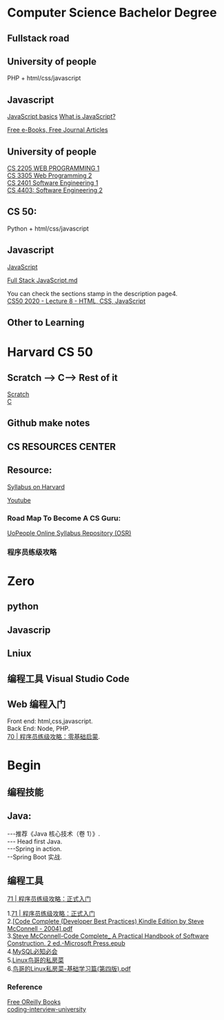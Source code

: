 # Computer Science Bachelor Degree

## Fullstack road
## University of people

PHP + html/css/javascript

## Javascript
[JavaScript basics](https://developer.mozilla.org/en-US/docs/Learn/Getting_started_with_the_web/JavaScript_basics)
[What is JavaScript?](https://developer.mozilla.org/en-US/docs/Learn/JavaScript/First_steps/What_is_JavaScript)   

[Free e-Books, Free Journal Articles](https://my.uopeople.edu/pluginfile.php/57436/mod_book/chapter/37616/Freee-BooksFreeJournalArticles.pdf)


## University of people
[CS 2205  WEB PROGRAMMING 1](https://my.uopeople.edu/mod/book/view.php?id=45606&chapterid=37616)     
[CS 3305 Web Programming 2](https://my.uopeople.edu/mod/book/view.php?id=45606&chapterid=39151)   
[CS 2401 Software Engineering 1](https://my.uopeople.edu/mod/book/view.php?id=45606&chapterid=37617)    
[CS 4403: Software Engineering 2](https://my.uopeople.edu/mod/book/view.php?id=45606&chapterid=46513)   

## CS 50: 
Python + html/css/javascript
## Javascript

[JavaScript](https://www.youtube.com/watch?v=5g0x2xv3aHU&list=PLhQjrBD2T382_R182iC2gNZI9HzWFMC_8&index=10)  

[Full Stack JavaScript.md](https://gist.github.com/imdwit/4889d16087b6ebe7821f) 

You can check the sections stamp in the description page4.   
[CS50 2020 - Lecture 8 - HTML, CSS, JavaScript](https://www.youtube.com/watch?v=5g0x2xv3aHU&list=PLhQjrBD2T382_R182iC2gNZI9HzWFMC_8&index=9)   


## Other to Learning
# Harvard CS 50


## Scratch --> C--> Rest of it
[Scratch](https://www.youtube.com/watch?v=YoXxevp1WRQ&list=PLhQjrBD2T382_R182iC2gNZI9HzWFMC_8&index=1&t=3623s)  
[C](https://www.youtube.com/watch?v=zYierUhIFNQ)



## Github make notes

## CS RESOURCES CENTER

## Resource:
[Syllabus on Harvard](https://cs50.harvard.edu/x/2021/syllabus/)  

[Youtube](https://www.youtube.com/watch?v=YoXxevp1WRQ&list=PLhQjrBD2T382_R182iC2gNZI9HzWFMC_8)
### Road Map To Become A CS Guru:  
[UoPeople Online Syllabus Repository (OSR)](https://my.uopeople.edu/mod/book/view.php?id=45606&chapterid=113665)

### 程序员练级攻略  
# Zero

## python

## Javascrip

## Lniux

## 编程工具 Visual Studio Code

## Web 编程入门
Front end: html,css,javascript.   
Back End: Node, PHP.   
[70 | 程序员练级攻略：零基础启蒙](https://time.geekbang.org/column/article/8216).   

# Begin
## 编程技能
## Java:
---推荐《Java 核心技术（卷 1）》.  
--- Head first Java.  
---Spring in action.  
--Spring Boot 实战.    
## 编程工具
[71 | 程序员练级攻略：正式入门](https://time.geekbang.org/column/article/8217)

1.[71 | 程序员练级攻略：正式入门](https://time.geekbang.org/column/article/8217)  
2.[[Code Complete (Developer Best Practices) Kindle Edition by Steve McConnell - 2004].pdf](https://github.com/ahmedfarhat/software-development-ebooks-1/blob/master/%5BCode%20Complete%20(Developer%20Best%20Practices)%20Kindle%20Edition%20by%20Steve%20McConnell%20-%202004%5D.pdf)  
3.[Steve McConnell-Code Complete_ A Practical Handbook of Software Construction. 2 ed.-Microsoft Press.epub](https://github.com/manh-nguyen/ccomplete2/blob/master/Steve%20McConnell-Code%20Complete_%20A%20Practical%20Handbook%20of%20Software%20Construction.%202%20ed.-Microsoft%20Press.epub)   
4.[MySQL必知必会](https://weread.qq.com/web/reader/929321f0715c01b5929bd3fkecc32f3013eccbc87e4b62e)  
5.[Linux鸟哥的私房菜](https://github.com/xiongyaokun/Linux-Vbird-Learning)  
6.[鸟哥的Linux私房菜-基础学习篇(第四版).pdf](https://github.com/songhuiqing/book/blob/master/%E9%B8%9F%E5%93%A5%E7%9A%84Linux%E7%A7%81%E6%88%BF%E8%8F%9C-%E5%9F%BA%E7%A1%80%E5%AD%A6%E4%B9%A0%E7%AF%87(%E7%AC%AC%E5%9B%9B%E7%89%88).pdf)  

### Reference  
[Free OReilly Books](https://github.com/mohnkhan/Free-OReilly-Books)  
[coding-interview-university](https://github.com/GlennOu66304/coding-interview-university) 


